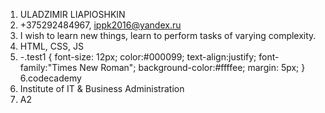 1. ULADZIMIR LIAPIOSHKIN
2. +375292484967, ippk2016@yandex.ru
3. I wish to learn new things, learn to perform tasks of varying complexity.
4. HTML, CSS, JS
5. -.test1 {
font-size: 12px;
color:#000099;
text-align:justify;
font-family:"Times New Roman";
background-color:#ffffee;
margin: 5px;
}
6.codecademy
7. Institute of IT & Business Administration
8. A2